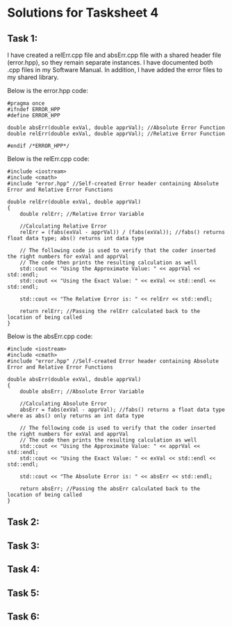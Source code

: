 # Solutions for Tasksheet 4

## Task 1:

  I have created a relErr.cpp file and absErr.cpp file with a shared header file (error.hpp), so they remain separate instances. I have documented both .cpp files in my Software Manual. In addition, I have added the error files to my shared library.

Below is the error.hpp code:
```
#pragma once
#ifndef ERROR_HPP
#define ERROR_HPP

double absErr(double exVal, double apprVal); //Absolute Error Function
double relErr(double exVal, double apprVal); //Relative Error Function

#endif /*ERROR_HPP*/
```

Below is the relErr.cpp code:
```
#include <iostream>
#include <cmath>
#include "error.hpp" //Self-created Error header containing Absolute Error and Relative Error Functions

double relErr(double exVal, double apprVal)
{
	double relErr; //Relative Error Variable

	//Calculating Relative Error
	relErr = (fabs(exVal - apprVal)) / (fabs(exVal)); //fabs() returns float data type; abs() returns int data type

	// The following code is used to verify that the coder inserted the right numbers for exVal and apprVal
	// The code then prints the resulting calculation as well
	std::cout << "Using the Approximate Value: " << apprVal << std::endl;
	std::cout << "Using the Exact Value: " << exVal << std::endl << std::endl;

	std::cout << "The Relative Error is: " << relErr << std::endl;

	return relErr; //Passing the relErr calculated back to the location of being called
}
```

Below is the absErr.cpp code:
```
#include <iostream>
#include <cmath>
#include "error.hpp" //Self-created Error header containing Absolute Error and Relative Error Functions

double absErr(double exVal, double apprVal)
{
	double absErr; //Absolute Error Variable

	//Calculating Absolute Error
	absErr = fabs(exVal - apprVal); //fabs() returns a float data type where as abs() only returns an int data type

	// The following code is used to verify that the coder inserted the right numbers for exVal and apprVal
	// The code then prints the resulting calculation as well
	std::cout << "Using the Approximate Value: " << apprVal << std::endl;
	std::cout << "Using the Exact Value: " << exVal << std::endl << std::endl;

	std::cout << "The Absolute Error is: " << absErr << std::endl;

	return absErr; //Passing the absErr calculated back to the location of being called
}
```

## Task 2:



## Task 3:



## Task 4:



## Task 5:



## Task 6:

